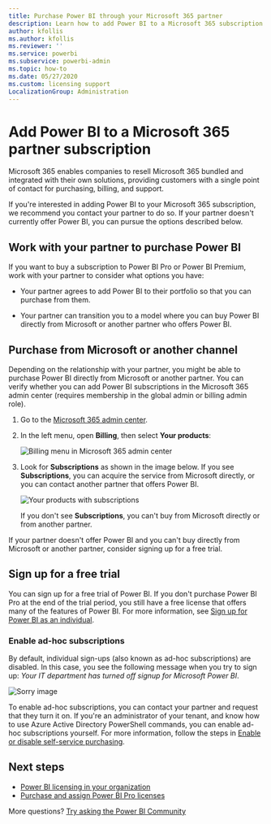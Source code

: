 ```yaml
---
title: Purchase Power BI through your Microsoft 365 partner
description: Learn how to add Power BI to a Microsoft 365 subscription that was purchased through a partner. The syndicated model is a purchasing model used by Microsoft 365.
author: kfollis
ms.author: kfollis
ms.reviewer: ''
ms.service: powerbi
ms.subservice: powerbi-admin
ms.topic: how-to
ms.date: 05/27/2020
ms.custom: licensing support
LocalizationGroup: Administration
---
```


# Add Power BI to a Microsoft 365 partner subscription

Microsoft 365 enables companies to resell Microsoft 365 bundled and integrated with their own solutions, providing customers with a single point of contact for purchasing, billing, and support.

If you're interested in adding Power BI to your Microsoft 365 subscription, we recommend you contact your partner to do so. If your partner doesn't currently offer Power BI, you can pursue the options described below.

## Work with your partner to purchase Power BI

If you want to buy a subscription to Power BI Pro or Power BI Premium, work with your partner to consider what options you have:

* Your partner agrees to add Power BI to their portfolio so that you can purchase from them.

* Your partner can transition you to a model where you can buy Power BI directly from Microsoft or another partner who offers Power BI.

## Purchase from Microsoft or another channel

Depending on the relationship with your partner, you might be able to purchase Power BI directly from Microsoft or another partner. You can verify whether you can add Power BI subscriptions in the Microsoft 365 admin center (requires membership in the global admin or billing admin role).

1. Go to the [Microsoft 365 admin center](https://admin.microsoft.com/AdminPortal/Home#/homepage).

1. In the left menu, open **Billing**, then select **Your products**:

   ![Billing menu in Microsoft 365 admin center](media/service-admin-syndication-partner/365-my-products.png)

 1. Look for **Subscriptions** as shown in the image below. If you see **Subscriptions**, you can acquire the service from Microsoft directly, or you can contact another partner that offers Power BI.

    ![Your products with subscriptions](media\service-admin-syndication-partner\365-subscriptions.png)

    If you don't see **Subscriptions**, you can't buy from Microsoft directly or from another partner.

If your partner doesn't offer Power BI and you can't buy directly from Microsoft or another partner, consider signing up for a free trial.

## Sign up for a free trial

You can sign up for a free trial of Power BI. If you don't purchase Power BI Pro at the end of the trial period, you still have a free license that offers many of the features of Power BI. For more information, see [Sign up for Power BI as an individual](../fundamentals/service-self-service-signup-for-power-bi.md).

### Enable ad-hoc subscriptions

By default, individual sign-ups (also known as ad-hoc subscriptions) are disabled. In this case, you see the following message when you try to sign up: *Your IT department has turned off signup for Microsoft Power BI*.

![Sorry image](media/service-admin-syndication-partner/sorry.png)

To enable ad-hoc subscriptions, you can contact your partner and request that they turn it on. If you're an administrator of your tenant, and know how to use Azure Active Directory PowerShell commands, you can enable ad-hoc subscriptions yourself. For more information, follow the steps in [Enable or disable self-service purchasing](service-admin-disable-self-service.md).

## Next steps

* [Power BI licensing in your organization](service-admin-licensing-organization.md)
* [Purchase and assign Power BI Pro licenses](service-admin-purchasing-power-bi-pro.md)

More questions? [Try asking the Power BI Community](https://community.powerbi.com/)